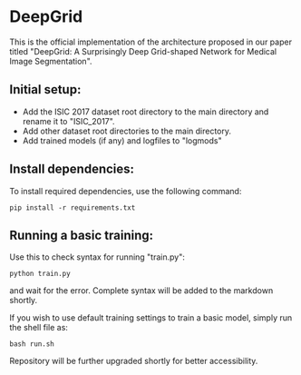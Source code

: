# DeepGrid
This is the official implementation of the architecture proposed in our paper titled "DeepGrid: A Surprisingly Deep Grid-shaped Network for Medical Image Segmentation".

## Initial setup:
- Add the ISIC 2017 dataset root directory to the main directory and rename it to "ISIC_2017".
- Add other dataset root directories to the main directory.
- Add trained models (if any) and logfiles to "logmods"

## Install dependencies:
To install required dependencies, use the following command:
```
pip install -r requirements.txt
```

## Running a basic training:
Use this to check syntax for running "train.py":
```
python train.py
```
and wait for the error. Complete syntax will be added to the markdown shortly.

If you wish to use default training settings to train a basic model, simply run the shell file as:
```
bash run.sh
```

Repository will be further upgraded shortly for better accessibility.
